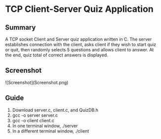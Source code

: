 # TCP Client-Server Quiz Application

<h2>Summary</h2>
A TCP socket Client and Server quiz application written in C. The server establishes connection with the client, asks client if they wish to start quiz or quit, then randomly selects 5 questions and allows client to answer. At the end, quiz total of correct answers is displayed. 
<h2>Screenshot</h2>
![Screenshot](Screenshot.png)
<h2>Guide</h2>
  <ol>
    <li>Download server.c, client.c, and QuizDB.h</li>
    <li>gcc -o server server.c</li>
    <li>gcc -o client client.c</li>
    <li>In one terminal window, ./server</li>
    <li>In a different terminal window, ./client</li>
  <ol>
